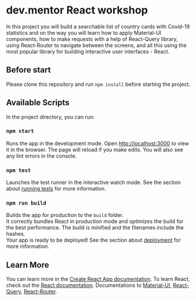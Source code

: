 # dev.mentor React workshop

In this project you will build a searchable list of country cards with Covid-19 statistics and on the way you will learn how to apply Material-UI components, how to make requests with a help of React-Query library, using React-Router to navigate between the screens, and all this using the most popular library for building interactive user interfaces - React.

## Before start

Please clone this repository and run `npm install` before starting the project.

## Available Scripts

In the project directory, you can run:

### `npm start`

Runs the app in the development mode.
Open [http://localhost:3000](http://localhost:3000) to view it in the browser.
The page will reload if you make edits.
You will also see any lint errors in the console.

### `npm test`

Launches the test runner in the interactive watch mode.
See the section about [running tests](https://facebook.github.io/create-react-app/docs/running-tests) for more information.

### `npm run build`

Builds the app for production to the `build` folder.\
It correctly bundles React in production mode and optimizes the build for the best performance.
The build is minified and the filenames include the hashes.\
Your app is ready to be deployed!
See the section about [deployment](https://facebook.github.io/create-react-app/docs/deployment) for more information.

## Learn More

You can learn more in the [Create React App documentation](https://facebook.github.io/create-react-app/docs/getting-started).
To learn React, check out the [React documentation](https://reactjs.org/).
Documentations to [Material-UI](https://mui.com/), [React-Query](https://react-query.tanstack.com/), [React-Router](https://reactrouter.com/).
